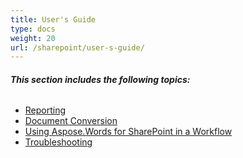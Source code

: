 ```yaml
---
title: User's Guide
type: docs
weight: 20
url: /sharepoint/user-s-guide/
---
```


###### **This section includes the following topics:**

- [Reporting](/words/sharepoint/reporting/)
- [Document Conversion](/words/sharepoint/document-conversion/)
- [Using Aspose.Words for SharePoint in a Workflow](/words/sharepoint/using-aspose-words-for-sharepoint-in-a-workflow/)
- [Troubleshooting](/words/sharepoint/troubleshooting/)



